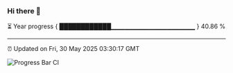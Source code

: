 ### Hi there 👋

⏳ Year progress { ████████████▁▁▁▁▁▁▁▁▁▁▁▁▁▁▁▁▁▁ } 40.86 %

---

⏰ Updated on Fri, 30 May 2025 03:30:17 GMT

![Progress Bar CI](https://github.com/IshwaranRudhara/GIT-ACTION/workflows/Progress%20Bar%20CI/badge.svg)
